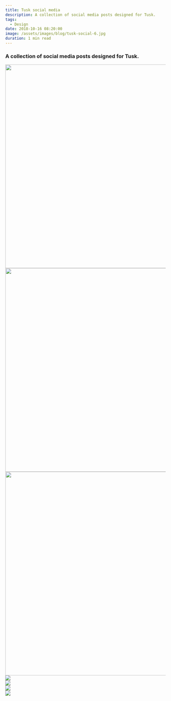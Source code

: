 ```yaml
---
title: Tusk social media
description: A collection of social media posts designed for Tusk.
tags:
  - Design
date: 2018-10-16 08:20:00
image: /assets/images/blog/tusk-social-6.jpg
duration: 1 min read
---
```

### A collection of social media posts designed for Tusk.

<div><img class="larger-image" src="/assets/images/blog/tusk-social-1.jpg" width="640" height="640" /></div>

<div><img src="/assets/images/blog/tusk-social-2.jpg" width="640" height="640" /></div>

<div><img class="larger-image" src="/assets/images/blog/tusk-social-3.jpg" width="640" height="640" /></div>

<div><img src="/assets/images/blog/tusk-social-4.jpg" /></div>

<div><img class="larger-image" src="/assets/images/blog/tusk-social-5.jpg" /></div>

<div><img src="/assets/images/blog/tusk-social-6.jpg" /></div>

<div><img class="larger-image" src="/assets/images/blog/tusk-social-7.jpg" /></div>

<div class="container"><div class="row"><div class="col-12"><div class="post-img-alt-container">&nbsp;</div></div></div></div>
